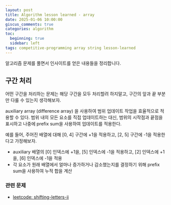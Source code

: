 ```yaml
---
layout: post
title: Algorithm lesson learned - array
date: 2025-01-06 10:00:00
giscus_comments: true
categories: algorithm
toc:
  beginning: true
  sidebar: left
tags: competitive-programming array string lesson-learned
---
```


알고리즘 문제를 풀면서 인사이트를 얻은 내용들을 정리합니다.

## 구간 처리

어떤 구간을 처리하는 문제는 해당 구간을 모두 처리할려 하지말고, 구간의 앞과 끝 부분만 다룰 수 있는지 생각해보자.

auxiliary array (difference array) 을 사용하여 범위 업데이트 작업을 효율적으로 적용할 수 있다. 
범위 내의 모든 요소를 직접 업데이트하는 대신, 범위의 시작점과 끝점을 표시하고 나중에 prefix sum을 사용하여 업데이트를 적용한다.

예를 들어, 주어진 배열에 대해 [0, 4] 구간에 +1을 적용하고, [2, 5] 구간에 -1을 적용한다고 가정해보자.

- auxiliary 배열의 [0] 인덱스에 +1을, [5] 인덱스에 -1을 적용하고, [2] 인덱스에 +1을, [6] 인덱스에 -1을 적용
- 각 요소가 원래 배열에서 얼마나 증가하거나 감소했는지를 결정하기 위해 prefix sum을 사용하여 누적 합을 계산

### 관련 문제

- [leetcode: shifting-letters-ii](https://leetcode.com/problems/shifting-letters-ii/description/)


